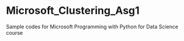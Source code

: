 # Microsoft_Clustering_Asg1
Sample codes for Microsoft Programming with Python for Data Science course
